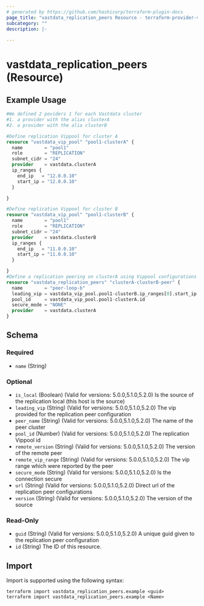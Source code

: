 ```yaml
---
# generated by https://github.com/hashicorp/terraform-plugin-docs
page_title: "vastdata_replication_peers Resource - terraform-provider-vastdata"
subcategory: ""
description: |-
  
---
```


# vastdata_replication_peers (Resource)



## Example Usage

```terraform
#We defined 2 poviders 1 for each Vastdata cluster
#1. a provider with the alias clusterA
#2. a provider with the alia clusterB

#Define replication Vippool for cluster A
resource "vastdata_vip_pool" "pool1-clusterA" {
  name        = "pool1"
  role        = "REPLICATION"
  subnet_cidr = "24"
  provider    = vastdata.clusterA
  ip_ranges {
    end_ip   = "12.0.0.10"
    start_ip = "12.0.0.10"
  }

}

#Define replication Vippool for cluster B
resource "vastdata_vip_pool" "pool1-clusterB" {
  name        = "pool1"
  role        = "REPLICATION"
  subnet_cidr = "24"
  provider    = vastdata.clusterB
  ip_ranges {
    end_ip   = "11.0.0.10"
    start_ip = "11.0.0.10"
  }

}
#Define a replication peering on clusterA using Vippool configurations from clusterB
resource "vastdata_replication_peers" "clusterA-clusterB-peer" {
  name        = "peer-loop-b"
  leading_vip = vastdata_vip_pool.pool1-clusterB.ip_ranges[0].start_ip
  pool_id     = vastdata_vip_pool.pool1-clusterA.id
  secure_mode = "NONE"
  provider    = vastdata.clusterA
}
```

<!-- schema generated by tfplugindocs -->
## Schema

### Required

- `name` (String)

### Optional

- `is_local` (Boolean) (Valid for versions: 5.0.0,5.1.0,5.2.0) Is the source of the replication local (this host is the source)
- `leading_vip` (String) (Valid for versions: 5.0.0,5.1.0,5.2.0) The vip provided for the replication peer configuration
- `peer_name` (String) (Valid for versions: 5.0.0,5.1.0,5.2.0) The name of the peer cluster
- `pool_id` (Number) (Valid for versions: 5.0.0,5.1.0,5.2.0) The replication Vippool id
- `remote_version` (String) (Valid for versions: 5.0.0,5.1.0,5.2.0) The version of the remote peer
- `remote_vip_range` (String) (Valid for versions: 5.0.0,5.1.0,5.2.0) The vip range which were reported by the peer
- `secure_mode` (String) (Valid for versions: 5.0.0,5.1.0,5.2.0) Is the connection secure
- `url` (String) (Valid for versions: 5.0.0,5.1.0,5.2.0) Direct url of the replication peer configurations
- `version` (String) (Valid for versions: 5.0.0,5.1.0,5.2.0) The version of the source

### Read-Only

- `guid` (String) (Valid for versions: 5.0.0,5.1.0,5.2.0) A unique guid given to the  replication peer configuration
- `id` (String) The ID of this resource.

## Import

Import is supported using the following syntax:

```shell
terraform import vastdata_replication_peers.example <guid>
terraform import vastdata_replication_peers.example <Name>
```
